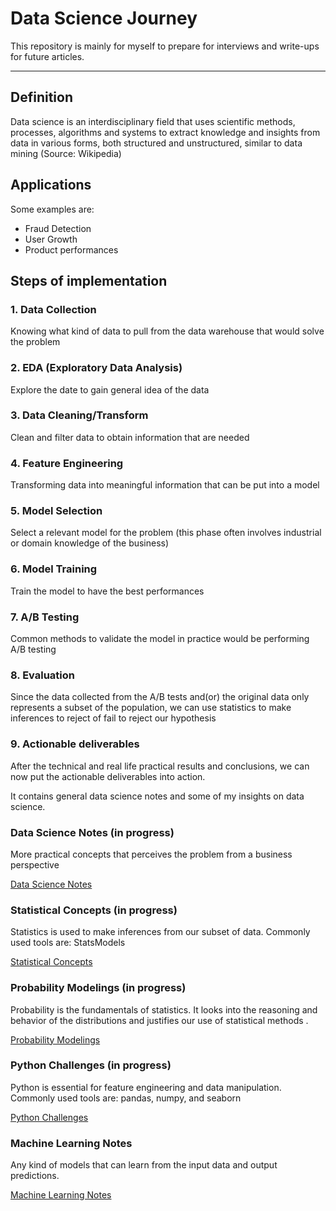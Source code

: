 # Data Science Journey

This repository is mainly for myself to prepare for interviews and write-ups for future articles.

***


## Definition

Data science is an interdisciplinary field that uses scientific methods, processes, algorithms and systems to extract knowledge and insights from data in various forms, both structured and unstructured, similar to data mining
(Source: Wikipedia)

## Applications

Some examples are:

  - Fraud Detection
  - User Growth
  - Product performances


## Steps of implementation


  ### 1.  Data Collection
  Knowing what kind of data to pull from the data warehouse that would solve the problem

  ### 2. EDA (Exploratory Data Analysis)
  Explore the date to gain general idea of the data

  ### 3. Data Cleaning/Transform
  Clean and filter data to obtain information that are needed

  ### 4. Feature Engineering
  Transforming data into meaningful information that can be put into a model

  ### 5. Model Selection
  Select a relevant model for the problem (this phase often involves industrial or domain knowledge of the business)

  ### 6. Model Training
  Train the model to have the best performances

  ### 7. A/B Testing
  Common methods to validate the model in practice would be performing A/B testing

  ### 8. Evaluation
  Since the data collected from the A/B tests and(or) the original data only represents a subset of the population, we can use statistics to make inferences to reject of fail to reject our hypothesis

  ### 9. Actionable deliverables
  After the technical and real life practical results and conclusions, we can now put the actionable deliverables into action.



It contains general data science notes and some of my insights on data science.

### Data Science Notes (in progress)
More practical concepts that perceives the problem from a business perspective

[Data Science Notes](https://github.com/kammybdeng/dsi-interview-prep/blob/master/general%20notes/Data%20Science%20general%20notes.ipynb)

### Statistical Concepts (in progress)
Statistics is used to make inferences from our subset of data. Commonly used tools are: StatsModels

[Statistical Concepts](https://github.com/kammybdeng/dsi-interview-prep/blob/master/Stats%20Concepts.ipynb)

### Probability Modelings (in progress)
Probability is the fundamentals of statistics. It looks into the reasoning and behavior of the distributions and justifies our use of statistical methods .

[Probability Modelings](https://github.com/kammybdeng/dsi-interview-prep/blob/master/probability%20simulations.ipynb)

### Python Challenges (in progress)
Python is essential for feature engineering and data manipulation. Commonly used tools are: pandas, numpy, and seaborn

[Python Challenges](https://github.com/kammybdeng/dsi-interview-prep/blob/master/python%20challenge/Python%20challenges.ipynb)

### Machine Learning Notes
Any kind of models that can learn from the input data and output predictions.

[Machine Learning Notes](https://github.com/kammybdeng/data-science-journey/tree/master/machine%20learning)
